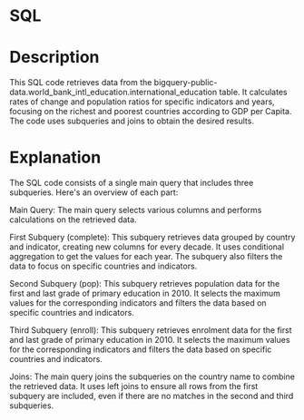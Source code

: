 # SQL 

# Description
This SQL code retrieves data from the bigquery-public-data.world_bank_intl_education.international_education table. It calculates rates of change and population ratios for specific indicators and years, focusing on the richest and poorest countries according to GDP per Capita. The code uses subqueries and joins to obtain the desired results.

# Explanation
The SQL code consists of a single main query that includes three subqueries. Here's an overview of each part:

Main Query: The main query selects various columns and performs calculations on the retrieved data.

First Subquery (complete): This subquery retrieves data grouped by country and indicator, creating new columns for every decade. It uses conditional aggregation to get the values for each year. The subquery also filters the data to focus on specific countries and indicators.

Second Subquery (pop): This subquery retrieves population data for the first and last grade of primary education in 2010. It selects the maximum values for the corresponding indicators and filters the data based on specific countries and indicators.

Third Subquery (enroll): This subquery retrieves enrolment data for the first and last grade of primary education in 2010. It selects the maximum values for the corresponding indicators and filters the data based on specific countries and indicators.

Joins: The main query joins the subqueries on the country name to combine the retrieved data. It uses left joins to ensure all rows from the first subquery are included, even if there are no matches in the second and third subqueries.

